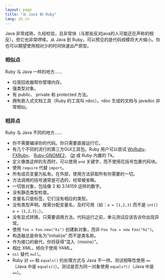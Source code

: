 ```yaml
---
layout: page
title: "从 Java 到 Ruby"
lang: zh_cn
---
```


Java 非常成熟，久经检验，且非常快（与那些反对java的人可能还在声称的相反）。但它也非常啰嗦。从 Java 到 Ruby，可以预见的是代码规模将大大缩小。你也可以期望使用相对少的时间快速出产原型。

### 相似点

Ruby 与 Java 一样的地方……

* 垃圾回收器帮你管理内存。
* 强类型对象。
* 有 public、 private 和 protected 方法。
* 拥有嵌入式文档工具（Ruby 的工具叫 rdoc）。rdoc 生成的文档与 javadoc 非常相似。

### 相异点

Ruby 与 Java 不同的地方……

* 你不需要编译你的代码。你只需要直接运行它。
* 有几个不同的流行的第三方GUI工具包。Ruby 用户可以尝试 [WxRuby][1]、 [FXRuby][2]、 [Ruby-GNOME2][3]、
[Qt][4] 或 Ruby 内置的 Tk。
* 定义像类这样的东西时，可以使用 `end` 关键字，而不使用花括号包裹代码块。
* 使用 `require` 代替 `import`。
* 所有成员变量为私有。在外部，使用方法获取所有你需要的一切。
* 方法调用的括号通常是可选的，经常被省略。
* 一切皆对象，包括像 2 和 3.14159 这样的数字。
* 没有静态类型检查。
* 变量名只是标签。它们没有相应的类型。
* 没有类型声明。按需分配变量名，及时可用（如：`a = [1,2,3]` 而不是 `int[] a = {1,2,3};`）。
* 没有显式转换。只需要调用方法。代码运行之前，单元测试应该告诉你出现异常。
* 使用 `foo = Foo.new("hi")` 创建新对象，而非 `Foo foo = new Foo("hi")`。
* 构造器总是命名为“initialize” 而不是类名称。
* 作为接口的替代，你将获得“混入（mixins）”。
* 相比 XML，倾向于使用 YAML。
* `nil` 替代 `null`。
* Ruby 对 `==` 和 `equals()` 的处理方式与 Java 不一样。测试相等性使用 `==`（Java 中是 `equals()`）。测试是否为同一对象使用 `equals?()`（Java 中是 `==`）。

[1]: https://github.com/eumario/wxruby
[2]: https://github.com/larskanis/fxruby
[3]: https://ruby-gnome2.osdn.jp/
[4]: https://github.com/ryanmelt/qtbindings/
